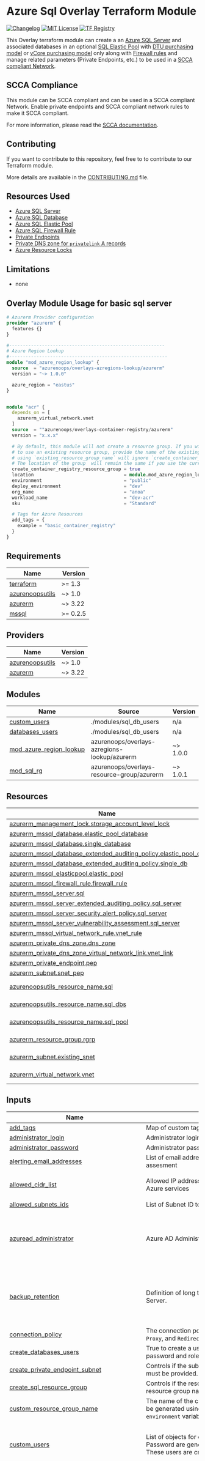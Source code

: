 # Azure Sql Overlay Terraform Module

[![Changelog](https://img.shields.io/badge/changelog-release-green.svg)](CHANGELOG.md) [![MIT License](https://img.shields.io/badge/license-MIT-orange.svg)](LICENSE) [![TF Registry](https://img.shields.io/badge/terraform-registry-blue.svg)](https://registry.terraform.io/modules/azurenoops/overlays-container-registry/azurerm/)

This Overlay terraform module can create a an [Azure SQL Server](https://docs.microsoft.com/en-us/azure/sql-database/sql-database-servers)
and associated databases in an optional [SQL Elastic Pool](https://docs.microsoft.com/en-us/azure/sql-database/sql-database-elastic-pool)
with [DTU purchasing model](https://docs.microsoft.com/en-us/azure/sql-database/sql-database-service-tiers-dtu) or [vCore purchasing model](https://docs.microsoft.com/en-us/azure/azure-sql/database/resource-limits-vcore-elastic-pools)
only along with [Firewall rules](https://docs.microsoft.com/en-us/azure/sql-database/sql-database-firewall-configure)
and manage related parameters (Private Endpoints, etc.) to be used in a [SCCA compliant Network](https://registry.terraform.io/modules/azurenoops/overlays-hubspoke/azurerm/latest).

## SCCA Compliance

This module can be SCCA compliant and can be used in a SCCA compliant Network. Enable private endpoints and SCCA compliant network rules to make it SCCA compliant.

For more information, please read the [SCCA documentation]("https://www.cisa.gov/secure-cloud-computing-architecture").

## Contributing

If you want to contribute to this repository, feel free to to contribute to our Terraform module.

More details are available in the [CONTRIBUTING.md](./CONTRIBUTING.md#pull-request-process) file.

## Resources Used

* [Azure SQL Server](https://www.terraform.io/docs/providers/azurerm/r/sql_server.html)
* [Azure SQL Database](https://www.terraform.io/docs/providers/azurerm/r/sql_database.html)
* [Azure SQL Elastic Pool](https://www.terraform.io/docs/providers/azurerm/r/sql_elasticpool.html)
* [Azure SQL Firewall Rule](https://www.terraform.io/docs/providers/azurerm/r/sql_firewall_rule.html)
* [Private Endpoints](https://www.terraform.io/docs/providers/azurerm/r/private_endpoint.html)
* [Private DNS zone for `privatelink` A records](https://www.terraform.io/docs/providers/azurerm/r/private_dns_zone.html)
* [Azure Resource Locks](https://www.terraform.io/docs/providers/azurerm/r/management_lock.html)

## Limitations

* none

## Overlay Module Usage for basic sql server

```terraform
# Azurerm Provider configuration
provider "azurerm" {
  features {}
}

#---------------------------------------------------------
# Azure Region Lookup
#----------------------------------------------------------
module "mod_azure_region_lookup" {
  source  = "azurenoops/overlays-azregions-lookup/azurerm"
  version = "~> 1.0.0"

  azure_region = "eastus"
}


module "acr" {
  depends_on = [
    azurerm_virtual_network.vnet
  ]
  source  = ""azurenoops/overlays-container-registry/azurerm"
  version = "x.x.x"

  # By default, this module will not create a resource group. If you wish 
  # to use an existing resource group, provide the name of the existing resource group.
  # using `existing_resource_group_name` will ignore `create_container_registry_resource_group` and `custom_resource_group_name`.
  # The location of the group  will remain the same if you use the current resource.
  create_container_registry_resource_group = true
  location                                 = module.mod_azure_region_lookup.location_cli
  environment                              = "public"
  deploy_environment                       = "dev"
  org_name                                 = "anoa"
  workload_name                            = "dev-acr"
  sku                                      = "Standard"

  # Tags for Azure Resources
  add_tags = {
    example = "basic_container_registry"
  }
}
```

<!-- BEGIN_TF_DOCS -->
## Requirements

| Name | Version |
|------|---------|
| <a name="requirement_terraform"></a> [terraform](#requirement\_terraform) | >= 1.3 |
| <a name="requirement_azurenoopsutils"></a> [azurenoopsutils](#requirement\_azurenoopsutils) | ~> 1.0 |
| <a name="requirement_azurerm"></a> [azurerm](#requirement\_azurerm) | ~> 3.22 |
| <a name="requirement_mssql"></a> [mssql](#requirement\_mssql) | >= 0.2.5 |

## Providers

| Name | Version |
|------|---------|
| <a name="provider_azurenoopsutils"></a> [azurenoopsutils](#provider\_azurenoopsutils) | ~> 1.0 |
| <a name="provider_azurerm"></a> [azurerm](#provider\_azurerm) | ~> 3.22 |

## Modules

| Name | Source | Version |
|------|--------|---------|
| <a name="module_custom_users"></a> [custom\_users](#module\_custom\_users) | ./modules/sql_db_users | n/a |
| <a name="module_databases_users"></a> [databases\_users](#module\_databases\_users) | ./modules/sql_db_users | n/a |
| <a name="module_mod_azure_region_lookup"></a> [mod\_azure\_region\_lookup](#module\_mod\_azure\_region\_lookup) | azurenoops/overlays-azregions-lookup/azurerm | ~> 1.0.0 |
| <a name="module_mod_sql_rg"></a> [mod\_sql\_rg](#module\_mod\_sql\_rg) | azurenoops/overlays-resource-group/azurerm | ~> 1.0.1 |

## Resources

| Name | Type |
|------|------|
| [azurerm_management_lock.storage_account_level_lock](https://registry.terraform.io/providers/hashicorp/azurerm/latest/docs/resources/management_lock) | resource |
| [azurerm_mssql_database.elastic_pool_database](https://registry.terraform.io/providers/hashicorp/azurerm/latest/docs/resources/mssql_database) | resource |
| [azurerm_mssql_database.single_database](https://registry.terraform.io/providers/hashicorp/azurerm/latest/docs/resources/mssql_database) | resource |
| [azurerm_mssql_database_extended_auditing_policy.elastic_pool_db](https://registry.terraform.io/providers/hashicorp/azurerm/latest/docs/resources/mssql_database_extended_auditing_policy) | resource |
| [azurerm_mssql_database_extended_auditing_policy.single_db](https://registry.terraform.io/providers/hashicorp/azurerm/latest/docs/resources/mssql_database_extended_auditing_policy) | resource |
| [azurerm_mssql_elasticpool.elastic_pool](https://registry.terraform.io/providers/hashicorp/azurerm/latest/docs/resources/mssql_elasticpool) | resource |
| [azurerm_mssql_firewall_rule.firewall_rule](https://registry.terraform.io/providers/hashicorp/azurerm/latest/docs/resources/mssql_firewall_rule) | resource |
| [azurerm_mssql_server.sql](https://registry.terraform.io/providers/hashicorp/azurerm/latest/docs/resources/mssql_server) | resource |
| [azurerm_mssql_server_extended_auditing_policy.sql_server](https://registry.terraform.io/providers/hashicorp/azurerm/latest/docs/resources/mssql_server_extended_auditing_policy) | resource |
| [azurerm_mssql_server_security_alert_policy.sql_server](https://registry.terraform.io/providers/hashicorp/azurerm/latest/docs/resources/mssql_server_security_alert_policy) | resource |
| [azurerm_mssql_server_vulnerability_assessment.sql_server](https://registry.terraform.io/providers/hashicorp/azurerm/latest/docs/resources/mssql_server_vulnerability_assessment) | resource |
| [azurerm_mssql_virtual_network_rule.vnet_rule](https://registry.terraform.io/providers/hashicorp/azurerm/latest/docs/resources/mssql_virtual_network_rule) | resource |
| [azurerm_private_dns_zone.dns_zone](https://registry.terraform.io/providers/hashicorp/azurerm/latest/docs/resources/private_dns_zone) | resource |
| [azurerm_private_dns_zone_virtual_network_link.vnet_link](https://registry.terraform.io/providers/hashicorp/azurerm/latest/docs/resources/private_dns_zone_virtual_network_link) | resource |
| [azurerm_private_endpoint.pep](https://registry.terraform.io/providers/hashicorp/azurerm/latest/docs/resources/private_endpoint) | resource |
| [azurerm_subnet.snet_pep](https://registry.terraform.io/providers/hashicorp/azurerm/latest/docs/resources/subnet) | resource |
| [azurenoopsutils_resource_name.sql](https://registry.terraform.io/providers/azurenoops/azurenoopsutils/latest/docs/data-sources/resource_name) | data source |
| [azurenoopsutils_resource_name.sql_dbs](https://registry.terraform.io/providers/azurenoops/azurenoopsutils/latest/docs/data-sources/resource_name) | data source |
| [azurenoopsutils_resource_name.sql_pool](https://registry.terraform.io/providers/azurenoops/azurenoopsutils/latest/docs/data-sources/resource_name) | data source |
| [azurerm_resource_group.rgrp](https://registry.terraform.io/providers/hashicorp/azurerm/latest/docs/data-sources/resource_group) | data source |
| [azurerm_subnet.existing_snet](https://registry.terraform.io/providers/hashicorp/azurerm/latest/docs/data-sources/subnet) | data source |
| [azurerm_virtual_network.vnet](https://registry.terraform.io/providers/hashicorp/azurerm/latest/docs/data-sources/virtual_network) | data source |

## Inputs

| Name | Description | Type | Default | Required |
|------|-------------|------|---------|:--------:|
| <a name="input_add_tags"></a> [add\_tags](#input\_add\_tags) | Map of custom tags. | `map(string)` | `{}` | no |
| <a name="input_administrator_login"></a> [administrator\_login](#input\_administrator\_login) | Administrator login for SQL Server | `string` | n/a | yes |
| <a name="input_administrator_password"></a> [administrator\_password](#input\_administrator\_password) | Administrator password for SQL Server | `string` | n/a | yes |
| <a name="input_alerting_email_addresses"></a> [alerting\_email\_addresses](#input\_alerting\_email\_addresses) | List of email addresses to send reports for threat detection and vulnerability assesment | `list(string)` | `[]` | no |
| <a name="input_allowed_cidr_list"></a> [allowed\_cidr\_list](#input\_allowed\_cidr\_list) | Allowed IP addresses to access the server in CIDR format. Default to all Azure services | `list(string)` | <pre>[<br>  "0.0.0.0/32"<br>]</pre> | no |
| <a name="input_allowed_subnets_ids"></a> [allowed\_subnets\_ids](#input\_allowed\_subnets\_ids) | List of Subnet ID to allow to connect to the SQL Instance | `list(string)` | `[]` | no |
| <a name="input_azuread_administrator"></a> [azuread\_administrator](#input\_azuread\_administrator) | Azure AD Administrator configuration block of this SQL Server. | <pre>object({<br>    login_username              = optional(string)<br>    object_id                   = optional(string)<br>    tenant_id                   = optional(string)<br>    azuread_authentication_only = optional(bool)<br>  })</pre> | `null` | no |
| <a name="input_backup_retention"></a> [backup\_retention](#input\_backup\_retention) | Definition of long term backup retention for all the databases in this SQL Server. | <pre>object({<br>    weekly_retention  = optional(number)<br>    monthly_retention = optional(number)<br>    yearly_retention  = optional(number)<br>    week_of_year      = optional(number)<br>  })</pre> | `{}` | no |
| <a name="input_connection_policy"></a> [connection\_policy](#input\_connection\_policy) | The connection policy the server will use. Possible values are `Default`, `Proxy`, and `Redirect` | `string` | `"Default"` | no |
| <a name="input_create_databases_users"></a> [create\_databases\_users](#input\_create\_databases\_users) | True to create a user named <db>\_user on each database with generated password and role db\_owner. | `bool` | `true` | no |
| <a name="input_create_private_endpoint_subnet"></a> [create\_private\_endpoint\_subnet](#input\_create\_private\_endpoint\_subnet) | Controls if the subnet should be created. If set to false, the subnet name must be provided. Default is false. | `bool` | `false` | no |
| <a name="input_create_sql_resource_group"></a> [create\_sql\_resource\_group](#input\_create\_sql\_resource\_group) | Controls if the resource group should be created. If set to false, the resource group name must be provided. Default is false. | `bool` | `false` | no |
| <a name="input_custom_resource_group_name"></a> [custom\_resource\_group\_name](#input\_custom\_resource\_group\_name) | The name of the custom resource group to create. If not set, the name will be generated using the `org_name`, `workload_name`, `deploy_environment` and `environment` variables. | `string` | `null` | no |
| <a name="input_custom_users"></a> [custom\_users](#input\_custom\_users) | List of objects for custom users creation. <br>    Password are generated.<br>    These users are created within the "custom\_users" submodule. | <pre>list(object({<br>    name     = string<br>    database = string<br>    roles    = optional(list(string))<br>  }))</pre> | `[]` | no |
| <a name="input_databases"></a> [databases](#input\_databases) | List of the databases configurations for this server. | <pre>list(object({<br>    name                        = string<br>    license_type                = optional(string)<br>    max_size_gb                 = number<br>    create_mode                 = optional(string)<br>    min_capacity                = optional(number)<br>    auto_pause_delay_in_minutes = optional(number)<br>    read_scale                  = optional(string)<br>    read_replica_count          = optional(number)<br>    creation_source_database_id = optional(string)<br>    restore_point_in_time       = optional(string)<br>    recover_database_id         = optional(string)<br>    restore_dropped_database_id = optional(string)<br>    storage_account_type        = optional(string, "Geo")<br>    database_add_tags         = optional(map(string), {})<br>  }))</pre> | `[]` | no |
| <a name="input_databases_collation"></a> [databases\_collation](#input\_databases\_collation) | SQL Collation for the databases | `string` | `"SQL_LATIN1_GENERAL_CP1_CI_AS"` | no |
| <a name="input_databases_extended_auditing_enabled"></a> [databases\_extended\_auditing\_enabled](#input\_databases\_extended\_auditing\_enabled) | True to enable extended auditing for SQL databases | `bool` | `false` | no |
| <a name="input_databases_extended_auditing_retention_days"></a> [databases\_extended\_auditing\_retention\_days](#input\_databases\_extended\_auditing\_retention\_days) | Databases extended auditing logs retention | `number` | `30` | no |
| <a name="input_databases_zone_redundant"></a> [databases\_zone\_redundant](#input\_databases\_zone\_redundant) | True to have databases zone redundant, which means the replicas of the databases will be spread across multiple availability zones. This property is only settable for `Premium` and `Business Critical` databases. | `bool` | `null` | no |
| <a name="input_default_tags_enabled"></a> [default\_tags\_enabled](#input\_default\_tags\_enabled) | Option to enable or disable default tags. | `bool` | `true` | no |
| <a name="input_deploy_environment"></a> [deploy\_environment](#input\_deploy\_environment) | The environment to deploy. It defaults to dev. | `string` | `"dev"` | no |
| <a name="input_elastic_pool_add_tags"></a> [elastic\_pool\_add\_tags](#input\_elastic\_pool\_add\_tags) | Extra tags to add on ElasticPool | `map(string)` | `{}` | no |
| <a name="input_elastic_pool_custom_name"></a> [elastic\_pool\_custom\_name](#input\_elastic\_pool\_custom\_name) | Name of the SQL Elastic Pool, generated if not set. | `string` | `""` | no |
| <a name="input_elastic_pool_databases_max_capacity"></a> [elastic\_pool\_databases\_max\_capacity](#input\_elastic\_pool\_databases\_max\_capacity) | The maximum capacity (DTU or vCore) any one database can consume in the Elastic Pool. Default to the max Elastic Pool capacity. | `number` | `null` | no |
| <a name="input_elastic_pool_databases_min_capacity"></a> [elastic\_pool\_databases\_min\_capacity](#input\_elastic\_pool\_databases\_min\_capacity) | The minimum capacity (DTU or vCore) all databases are guaranteed in the Elastic Pool. Defaults to 0. | `number` | `0` | no |
| <a name="input_elastic_pool_enabled"></a> [elastic\_pool\_enabled](#input\_elastic\_pool\_enabled) | True to deploy the databases in an ElasticPool, single databases are deployed otherwise. | `bool` | `false` | no |
| <a name="input_elastic_pool_license_type"></a> [elastic\_pool\_license\_type](#input\_elastic\_pool\_license\_type) | Specifies the license type applied to this database. Possible values are `LicenseIncluded` and `BasePrice` | `string` | `null` | no |
| <a name="input_elastic_pool_max_size"></a> [elastic\_pool\_max\_size](#input\_elastic\_pool\_max\_size) | Maximum size of the Elastic Pool in gigabytes | `string` | `null` | no |
| <a name="input_elastic_pool_sku"></a> [elastic\_pool\_sku](#input\_elastic\_pool\_sku) | SKU for the Elastic Pool with tier and eDTUs capacity. Premium tier with zone redundancy is mandatory for high availability.<br>    Possible values for tier are `GeneralPurpose`, `BusinessCritical` for vCore models and `Basic`, `Standard`, or `Premium` for DTU based models.<br>    See https://docs.microsoft.com/en-us/azure/sql-database/sql-database-dtu-resource-limits-elastic-pools" | <pre>object({<br>    tier     = string,<br>    capacity = number,<br>  })</pre> | `null` | no |
| <a name="input_elastic_pool_zone_redundant"></a> [elastic\_pool\_zone\_redundant](#input\_elastic\_pool\_zone\_redundant) | True to have the Elastic Pool zone redundant, SKU tier must be Premium to use it. This is mandatory for high availability. | `bool` | `false` | no |
| <a name="input_enable_private_endpoint"></a> [enable\_private\_endpoint](#input\_enable\_private\_endpoint) | Manages a Private Endpoint to Azure Container Registry. Default is false. | `bool` | `false` | no |
| <a name="input_enable_resource_locks"></a> [enable\_resource\_locks](#input\_enable\_resource\_locks) | (Optional) Enable resource locks | `bool` | `false` | no |
| <a name="input_environment"></a> [environment](#input\_environment) | The Terraform backend environment e.g. public or usgovernment | `string` | `null` | no |
| <a name="input_existing_private_dns_zone"></a> [existing\_private\_dns\_zone](#input\_existing\_private\_dns\_zone) | Name of the existing private DNS zone | `any` | `null` | no |
| <a name="input_existing_private_subnet_name"></a> [existing\_private\_subnet\_name](#input\_existing\_private\_subnet\_name) | Name of the existing subnet for the private endpoint | `any` | `null` | no |
| <a name="input_existing_resource_group_name"></a> [existing\_resource\_group\_name](#input\_existing\_resource\_group\_name) | The name of the existing resource group to use. If not set, the name will be generated using the `org_name`, `workload_name`, `deploy_environment` and `environment` variables. | `string` | `null` | no |
| <a name="input_location"></a> [location](#input\_location) | The location/region to keep all your network resources. To get the list of all locations with table format from azure cli, run 'az account list-locations -o table' | `string` | n/a | yes |
| <a name="input_lock_level"></a> [lock\_level](#input\_lock\_level) | (Optional) id locks are enabled, Specifies the Level to be used for this Lock. | `string` | `"CanNotDelete"` | no |
| <a name="input_name_prefix"></a> [name\_prefix](#input\_name\_prefix) | Optional prefix for the generated name | `string` | `""` | no |
| <a name="input_name_suffix"></a> [name\_suffix](#input\_name\_suffix) | Optional suffix for the generated name | `string` | `""` | no |
| <a name="input_org_name"></a> [org\_name](#input\_org\_name) | A name for the organization. It defaults to anoa. | `string` | `"anoa"` | no |
| <a name="input_outbound_network_restriction_enabled"></a> [outbound\_network\_restriction\_enabled](#input\_outbound\_network\_restriction\_enabled) | Whether outbound network traffic is restricted for this server | `bool` | `false` | no |
| <a name="input_point_in_time_restore_retention_days"></a> [point\_in\_time\_restore\_retention\_days](#input\_point\_in\_time\_restore\_retention\_days) | Point In Time Restore configuration. Value has to be between `7` and `35` | `number` | `7` | no |
| <a name="input_private_subnet_address_prefix"></a> [private\_subnet\_address\_prefix](#input\_private\_subnet\_address\_prefix) | The name of the subnet for private endpoints | `any` | `null` | no |
| <a name="input_public_network_access_enabled"></a> [public\_network\_access\_enabled](#input\_public\_network\_access\_enabled) | True to allow public network access for this server | `bool` | `false` | no |
| <a name="input_security_storage_account_access_key"></a> [security\_storage\_account\_access\_key](#input\_security\_storage\_account\_access\_key) | Storage Account access key used to store security logs and reports | `string` | `null` | no |
| <a name="input_security_storage_account_blob_endpoint"></a> [security\_storage\_account\_blob\_endpoint](#input\_security\_storage\_account\_blob\_endpoint) | Storage Account blob endpoint used to store security logs and reports | `string` | `null` | no |
| <a name="input_security_storage_account_container_name"></a> [security\_storage\_account\_container\_name](#input\_security\_storage\_account\_container\_name) | Storage Account container name where to store SQL Server vulneralibility assessment | `string` | `null` | no |
| <a name="input_server_add_tags"></a> [server\_add\_tags](#input\_server\_add\_tags) | Extra tags to add on SQL Server or ElasticPool | `map(string)` | `{}` | no |
| <a name="input_server_custom_name"></a> [server\_custom\_name](#input\_server\_custom\_name) | Name of the SQL Server, generated if not set. | `string` | `""` | no |
| <a name="input_server_version"></a> [server\_version](#input\_server\_version) | Version of the SQL Server. Valid values are: 2.0 (for v11 server) and 12.0 (for v12 server). See https://www.terraform.io/docs/providers/azurerm/r/sql_server.html#version | `string` | `"12.0"` | no |
| <a name="input_single_databases_sku_name"></a> [single\_databases\_sku\_name](#input\_single\_databases\_sku\_name) | Specifies the name of the SKU used by the database. For example, `GP_S_Gen5_2`, `HS_Gen4_1`, `BC_Gen5_2`. Use only if `elastic_pool_enabled` variable is set to `false`. More documentation [here](https://docs.microsoft.com/en-us/azure/azure-sql/database/service-tiers-general-purpose-business-critical) | `string` | `"GP_Gen5_2"` | no |
| <a name="input_sql_server_extended_auditing_enabled"></a> [sql\_server\_extended\_auditing\_enabled](#input\_sql\_server\_extended\_auditing\_enabled) | True to enable extended auditing for SQL Server | `bool` | `false` | no |
| <a name="input_sql_server_extended_auditing_retention_days"></a> [sql\_server\_extended\_auditing\_retention\_days](#input\_sql\_server\_extended\_auditing\_retention\_days) | Server extended auditing logs retention | `number` | `30` | no |
| <a name="input_sql_server_security_alerting_enabled"></a> [sql\_server\_security\_alerting\_enabled](#input\_sql\_server\_security\_alerting\_enabled) | True to enable security alerting for this SQL Server | `bool` | `false` | no |
| <a name="input_sql_server_vulnerability_assessment_enabled"></a> [sql\_server\_vulnerability\_assessment\_enabled](#input\_sql\_server\_vulnerability\_assessment\_enabled) | True to enable vulnerability assessment for this SQL Server | `bool` | `false` | no |
| <a name="input_threat_detection_policy_disabled_alerts"></a> [threat\_detection\_policy\_disabled\_alerts](#input\_threat\_detection\_policy\_disabled\_alerts) | Specifies a list of alerts which should be disabled. Possible values include `Access_Anomaly`, `Sql_Injection` and `Sql_Injection_Vulnerability` | `list(string)` | `[]` | no |
| <a name="input_threat_detection_policy_enabled"></a> [threat\_detection\_policy\_enabled](#input\_threat\_detection\_policy\_enabled) | True to enable thread detection policy on the databases | `bool` | `false` | no |
| <a name="input_threat_detection_policy_retention_days"></a> [threat\_detection\_policy\_retention\_days](#input\_threat\_detection\_policy\_retention\_days) | Specifies the number of days to keep in the Threat Detection audit logs | `number` | `7` | no |
| <a name="input_tls_minimum_version"></a> [tls\_minimum\_version](#input\_tls\_minimum\_version) | The TLS minimum version for all SQL Database associated with the server. Valid values are: `1.0`, `1.1` and `1.2`. | `string` | `"1.2"` | no |
| <a name="input_use_location_short_name"></a> [use\_location\_short\_name](#input\_use\_location\_short\_name) | Use short location name for resources naming (ie eastus -> eus). Default is true. If set to false, the full cli location name will be used. if custom naming is set, this variable will be ignored. | `bool` | `true` | no |
| <a name="input_use_naming"></a> [use\_naming](#input\_use\_naming) | Use the Azure NoOps naming provider to generate default resource name. `custom_name` override this if set. Legacy default name is used if this is set to `false`. | `bool` | `true` | no |
| <a name="input_use_naming_for_databases"></a> [use\_naming\_for\_databases](#input\_use\_naming\_for\_databases) | Use the Azure NoOps naming provider to generate databases names. | `bool` | `false` | no |
| <a name="input_virtual_network_name"></a> [virtual\_network\_name](#input\_virtual\_network\_name) | Name of the virtual network for the private endpoint | `any` | `null` | no |
| <a name="input_workload_name"></a> [workload\_name](#input\_workload\_name) | A name for the workload. It defaults to acr. | `string` | `"acr"` | no |

## Outputs

| Name | Description |
|------|-------------|
| <a name="output_custom_databases_users"></a> [custom\_databases\_users](#output\_custom\_databases\_users) | Map of the custom SQL Databases users |
| <a name="output_custom_databases_users_roles"></a> [custom\_databases\_users\_roles](#output\_custom\_databases\_users\_roles) | Map of the custom SQL Databases users roles |
| <a name="output_default_administrator_databases_connection_strings"></a> [default\_administrator\_databases\_connection\_strings](#output\_default\_administrator\_databases\_connection\_strings) | Map of the SQL Databases with administrator credentials connection strings |
| <a name="output_default_databases_users"></a> [default\_databases\_users](#output\_default\_databases\_users) | Map of the SQL Databases dedicated users |
| <a name="output_identity"></a> [identity](#output\_identity) | Identity block with principal ID and tenant ID used for this SQL Server |
| <a name="output_security_alert_policy_id"></a> [security\_alert\_policy\_id](#output\_security\_alert\_policy\_id) | ID of the MS SQL Server Security Alert Policy |
| <a name="output_sql_administrator_login"></a> [sql\_administrator\_login](#output\_sql\_administrator\_login) | SQL Administrator login |
| <a name="output_sql_administrator_password"></a> [sql\_administrator\_password](#output\_sql\_administrator\_password) | SQL Administrator password |
| <a name="output_sql_databases"></a> [sql\_databases](#output\_sql\_databases) | SQL Databases |
| <a name="output_sql_databases_id"></a> [sql\_databases\_id](#output\_sql\_databases\_id) | Map of the SQL Databases IDs |
| <a name="output_sql_elastic_pool"></a> [sql\_elastic\_pool](#output\_sql\_elastic\_pool) | SQL Elastic Pool |
| <a name="output_sql_elastic_pool_id"></a> [sql\_elastic\_pool\_id](#output\_sql\_elastic\_pool\_id) | ID of the SQL Elastic Pool |
| <a name="output_sql_server"></a> [sql\_server](#output\_sql\_server) | SQL Server |
| <a name="output_vulnerability_assessment_id"></a> [vulnerability\_assessment\_id](#output\_vulnerability\_assessment\_id) | ID of the MS SQL Server Vulnerability Assessment |
<!-- END_TF_DOCS -->